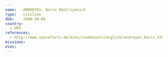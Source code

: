 ```yaml
---
name:	ANDREYEV, Boris Dmitriyevich
type:	civilian
dob:	1940-10-06
country:
  - URS
references:
  - http://www.spacefacts.de/bios/cosmonauts/english/andreyev_boris.htm
missions:
evas:
---
```

